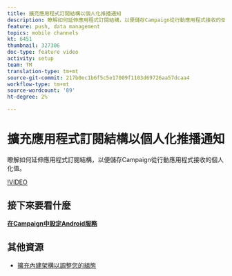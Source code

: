 ```yaml
---
title: 擴充應用程式訂閱結構以個人化推播通知
description: 瞭解如何延伸應用程式訂閱結構，以便儲存Campaign從行動應用程式接收的個人化值。
feature: push, data management
topics: mobile channels
kt: 6451
thumbnail: 327306
doc-type: feature video
activity: setup
team: TM
translation-type: tm+mt
source-git-commit: 217b0ec1b6f5c5e17009f1103d69726aa57dcaa4
workflow-type: tm+mt
source-wordcount: '89'
ht-degree: 2%

---
```



# 擴充應用程式訂閱結構以個人化推播通知

瞭解如何延伸應用程式訂閱結構，以便儲存Campaign從行動應用程式接收的個人化值。

[!VIDEO](https://video.tv.adobe.com/v/327306?quality=12)

## 接下來要看什麼

**[在Campaign中設定Android服務](/help/tutorial-getting-started-with-push-notifications-for-android/configuring-an-android-service-in-campaign.md)**

## 其他資源

* [擴充內建架構以調整您的組態](https://experienceleague.adobe.com/docs/campaign-classic/using/sending-messages/sending-push-notifications/configure-the-mobile-app/configuring-the-mobile-application-android.html#extend-subscription-schema)